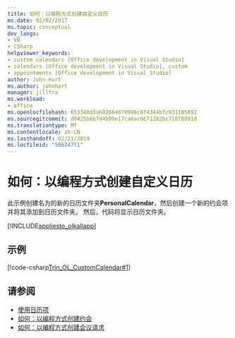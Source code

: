 ```yaml
---
title: 如何：以编程方式创建自定义日历
ms.date: 02/02/2017
ms.topic: conceptual
dev_langs:
- VB
- CSharp
helpviewer_keywords:
- custom calendars [Office development in Visual Studio]
- calendars [Office development in Visual Studio], custom
- appointments [Office development in Visual Studio]
author: John-Hart
ms.author: johnhart
manager: jillfra
ms.workload:
- office
ms.openlocfilehash: 653340d3a682664670998c874344bfc931105892
ms.sourcegitcommit: d0425b6b7d4b99e17ca6ac0671282bc718f80910
ms.translationtype: MT
ms.contentlocale: zh-CN
ms.lasthandoff: 02/21/2019
ms.locfileid: "56624771"
---
```

# <a name="how-to-programmatically-create-a-custom-calendar"></a>如何：以编程方式创建自定义日历
  此示例创建名为的新的日历文件夹**PersonalCalendar**，然后创建一个新的约会项并将其添加到日历文件夹。 然后，代码将显示日历文件夹。

 [!INCLUDE[appliesto_olkallapp](../vsto/includes/appliesto-olkallapp-md.md)]

## <a name="example"></a>示例
 [!code-csharp[Trin_OL_CustomCalendar#1](../vsto/codesnippet/CSharp/Trin_OL_CustomCalendar/thisaddin.cs#1)]

## <a name="see-also"></a>请参阅
- [使用日历项](../vsto/working-with-calendar-items.md)
- [如何：以编程方式创建约会](../vsto/how-to-programmatically-create-appointments.md)
- [如何：以编程方式创建会议请求](../vsto/how-to-programmatically-create-a-meeting-request.md)
